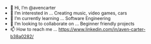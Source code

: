 - 👋 Hi, I’m @avencarter
- 👀 I’m interested in ... Creating music, video games, cars
- 🌱 I’m currently learning ... Software Engineering
- 💞️ I’m looking to collaborate on ... Beginner friendly projects
- 📫 How to reach me ... https://www.linkedin.com/in/aven-carter-b38a0282/

<!---
avencarter/avencarter is a ✨ special ✨ repository because its `README.md` (this file) appears on your GitHub profile.
You can click the Preview link to take a look at your changes.
--->
